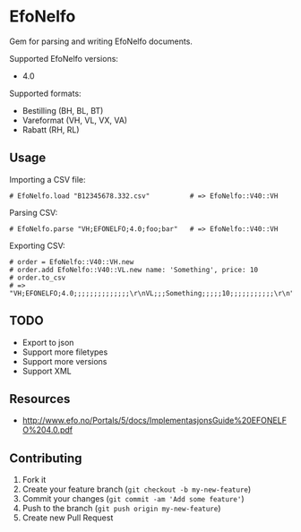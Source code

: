 # EfoNelfo

Gem for parsing and writing EfoNelfo documents.

Supported EfoNelfo versions:

* 4.0

Supported formats:

* Bestilling (BH, BL, BT)
* Vareformat (VH, VL, VX, VA)
* Rabatt (RH, RL)

## Usage

Importing a CSV file:

    # EfoNelfo.load "B12345678.332.csv"          # => EfoNelfo::V40::VH

Parsing CSV:

    # EfoNelfo.parse "VH;EFONELFO;4.0;foo;bar"   # => EfoNelfo::V40::VH

Exporting CSV:

    # order = EfoNelfo::V40::VH.new
    # order.add EfoNelfo::V40::VL.new name: 'Something', price: 10
    # order.to_csv
    # => "VH;EFONELFO;4.0;;;;;;;;;;;;;;\r\nVL;;;Something;;;;;10;;;;;;;;;;;\r\n"


## TODO

* Export to json
* Support more filetypes
* Support more versions
* Support XML

## Resources

* http://www.efo.no/Portals/5/docs/ImplementasjonsGuide%20EFONELFO%204.0.pdf


## Contributing

1. Fork it
2. Create your feature branch (`git checkout -b my-new-feature`)
3. Commit your changes (`git commit -am 'Add some feature'`)
4. Push to the branch (`git push origin my-new-feature`)
5. Create new Pull Request
